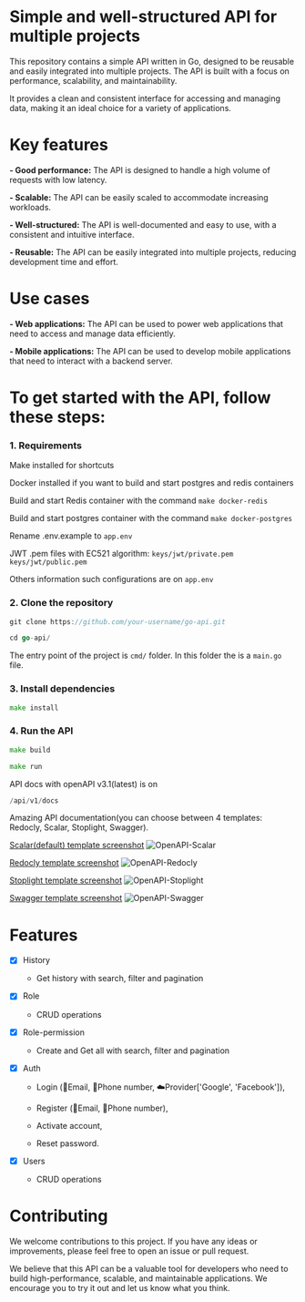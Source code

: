 # Simple and well-structured API for multiple projects

This repository contains a simple API written in Go, designed to be reusable and easily integrated into multiple projects. The API is built with a focus on performance, scalability, and maintainability. 

It provides a clean and consistent interface for accessing and managing data, making it an ideal choice for a variety of applications.


# Key features

**- Good performance:** The API is designed to handle a high volume of requests with low latency.

**- Scalable:** The API can be easily scaled to accommodate increasing workloads.

**- Well-structured:** The API is well-documented and easy to use, with a consistent and intuitive interface.

**- Reusable:** The API can be easily integrated into multiple projects, reducing development time and effort.


# Use cases

**- Web applications:** The API can be used to power web applications that need to access and manage data efficiently.

**- Mobile applications:** The API can be used to develop mobile applications that need to interact with a backend server.


# To get started with the API, follow these steps:

### 1. Requirements

Make installed for shortcuts

Docker installed if you want to build and start postgres and redis containers

Build and start Redis container with the command ```make docker-redis```

Build and start postgres container with the command ```make docker-postgres```

Rename .env.example to ```app.env```

JWT .pem files with EC521 algorithm: ```keys/jwt/private.pem``` ```keys/jwt/public.pem``` 

Others information such configurations are on ```app.env```

### 2. Clone the repository

```go
git clone https://github.com/your-username/go-api.git
```

```go
cd go-api/
```

The entry point of the project is `cmd/` folder. In this folder the is a `main.go` file.

### 3. Install dependencies

```go
make install
```

### 4. Run the API

```go
make build
```

```go
make run
```

API docs with openAPI v3.1(latest) is on 
```go
/api/v1/docs
```

Amazing API documentation(you can choose between 4 templates: Redocly, Scalar, Stoplight, Swagger). 

<ins>Scalar(default) template screenshot</ins>
![OpenAPI-Scalar](https://github.com/user-attachments/assets/0092f0e1-e2c5-4e38-a618-437097327e24)

<ins>Redocly template screenshot</ins>
![OpenAPI-Redocly](https://github.com/user-attachments/assets/1e1708aa-f355-446d-aa19-9f2ab16e08fa)

<ins>Stoplight template screenshot</ins>
![OpenAPI-Stoplight](https://github.com/user-attachments/assets/fa0595e6-46f2-48aa-a379-af19a854bc06)

<ins>Swagger template screenshot</ins>
![OpenAPI-Swagger](https://github.com/user-attachments/assets/823fbfe6-7886-450d-b58f-81b66b13f2b4)


# Features

- [x] History
  - Get history with search, filter and pagination

- [x] Role
  - CRUD operations

- [x] Role-permission
  - Create and Get all with search, filter and pagination

- [x] Auth
  - Login (📩Email, 📲Phone number, ☁️Provider['Google', 'Facebook']),
  
  - Register (📩Email, 📲Phone number),
  
  - Activate account,
    
  - Reset password.

- [x] Users
  - CRUD operations


# Contributing

We welcome contributions to this project. If you have any ideas or improvements, please feel free to open an issue or pull request.

We believe that this API can be a valuable tool for developers who need to build high-performance, scalable, and maintainable applications. We encourage you to try it out and let us know what you think.
